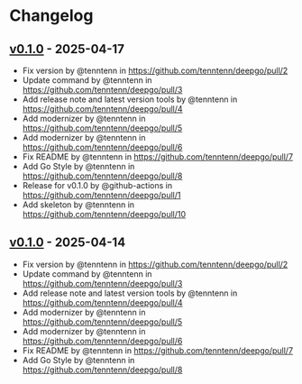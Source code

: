 # Changelog

## [v0.1.0](https://github.com/tenntenn/deepgo/commits/v0.1.0) - 2025-04-17
- Fix version by @tenntenn in https://github.com/tenntenn/deepgo/pull/2
- Update command by @tenntenn in https://github.com/tenntenn/deepgo/pull/3
- Add release note and latest version tools by @tenntenn in https://github.com/tenntenn/deepgo/pull/4
- Add modernizer by @tenntenn in https://github.com/tenntenn/deepgo/pull/5
- Add modernizer by @tenntenn in https://github.com/tenntenn/deepgo/pull/6
- Fix README by @tenntenn in https://github.com/tenntenn/deepgo/pull/7
- Add Go Style by @tenntenn in https://github.com/tenntenn/deepgo/pull/8
- Release for v0.1.0 by @github-actions in https://github.com/tenntenn/deepgo/pull/1
- Add skeleton by @tenntenn in https://github.com/tenntenn/deepgo/pull/10

## [v0.1.0](https://github.com/tenntenn/deepgo/commits/v0.1.0) - 2025-04-14
- Fix version by @tenntenn in https://github.com/tenntenn/deepgo/pull/2
- Update command by @tenntenn in https://github.com/tenntenn/deepgo/pull/3
- Add release note and latest version tools by @tenntenn in https://github.com/tenntenn/deepgo/pull/4
- Add modernizer by @tenntenn in https://github.com/tenntenn/deepgo/pull/5
- Add modernizer by @tenntenn in https://github.com/tenntenn/deepgo/pull/6
- Fix README by @tenntenn in https://github.com/tenntenn/deepgo/pull/7
- Add Go Style by @tenntenn in https://github.com/tenntenn/deepgo/pull/8
